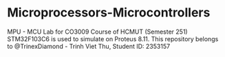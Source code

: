 # Microprocessors-Microcontrollers
MPU - MCU Lab for CO3009 Course of HCMUT (Semester 251)
STM32F103C6 is used to simulate on Proteus 8.11.
This repository belongs to @TrinexDiamond - Trinh Viet Thu, Student ID: 2353157
